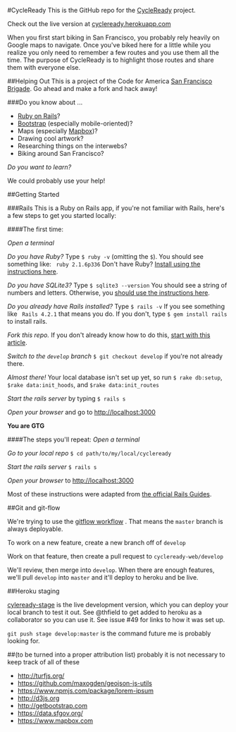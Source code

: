 #CycleReady
This is the GitHub repo for the [CycleReady](http://www.cycleready.com) project.

Check out the live version at [cycleready.herokuapp.com](https://cycleready.herokuapp.com)

When you first start biking in San Francisco, you probably rely heavily on Google maps to navigate. Once you've biked here for a little while you realize you only need to remember a few routes and you use them all the time.  The purpose of CycleReady is to highlight those routes and share them with everyone else.

##Helping Out
This is a project of the Code for America [San Francisco Brigade](https://github.com/sfbrigade).  Go ahead and make a fork and hack away!

###Do you know about ...
* [Ruby on Rails](http://rubyonrails.org/)?
* [Bootstrap](http://getbootstrap.com) (especially mobile-oriented)?
* Maps (especially [Mapbox](http://www.mapbox.com))?
* Drawing cool artwork?
* Researching things on the interwebs?
* Biking around San Francisco?

*Do you want to learn?*

We could probably use your help!

##Getting Started

###Rails
This is a Ruby on Rails app, if you're not familiar with Rails, here's a few steps to get you started locally:

####The first time:

*Open a terminal*

*Do you have Ruby?*  Type `$ ruby -v` (omitting the `$`). You should see something like: ` ruby 2.1.6p336`  Don't have Ruby? [Install using the instructions here](https://www.ruby-lang.org/en/installation/).

*Do you have SQLite3?* Type `$ sqlite3 --version` You should see a string of numbers and letters.  Otherwise, you [should use the instructions here](https://www.sqlite.org/).

*Do you already have Rails installed?*  Type `$ rails -v`  If you see something like ` Rails 4.2.1` that means you do.  If you don't, type `$ gem install rails` to install rails.

*Fork this repo.* If you don't already know how to do this, [start with this article](https://help.github.com/articles/set-up-git/).

*Switch to the `develop` branch* `$ git checkout develop` if you're not already there.

*Almost there!*  Your local database isn't set up yet, so run `$ rake db:setup`, `$rake data:init_hoods`, and `$rake data:init_routes`


*Start the rails server* by typing `$ rails s`

*Open your browser* and go to [http://localhost:3000](http://localhost:3000)

**You are GTG**

####The steps you'll repeat:
*Open a terminal*

*Go to your local repo* `$ cd path/to/my/local/cycleready`

*Start the rails server* `$ rails s`

*Open your browser* to [http://localhost:3000](http://localhost:3000)

Most of these instructions were adapted from [the official Rails Guides](http://guides.rubyonrails.org/getting_started.html).

##Git and git-flow

We're trying to use the [gitflow workflow](https://www.atlassian.com/git/tutorials/comparing-workflows/gitflow-workflow) .  That means the `master` branch is always deployable.

To work on a new feature, create a new branch off of `develop`

Work on that feature, then create a pull request to `cycleready-web/develop`

We'll review, then merge into `develop`.  When there are enough features, we'll pull `develop` into `master` and it'll deploy to heroku and be live.

##Heroku staging

[cyleready-stage](https://cycleready-stage.herokuapp.com) is the live development version, which you can deploy your local branch to test it out. See @thfield to get added to heroku as a collaborator so you can use it. See issue #49 for links to how it was set up.

`git push stage develop:master` is the command future me is probably looking for.

##(to be turned into a proper attribution list)
probably it is not necessary to keep track of all of these

* http://turfjs.org/
* https://github.com/maxogden/geojson-js-utils
* https://www.npmjs.com/package/lorem-ipsum
* http://d3js.org
* http://getbootstrap.com
* https://data.sfgov.org/
* https://www.mapbox.com
